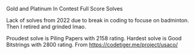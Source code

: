 Gold and Platinum In Contest Full Score Solves

Lack of solves from 2022 due to break in coding to focuse on badminton. Then I retired and grinded lmao.

Proudest solve is Piling Papers with 2158 rating. Hardest solve is Good Bitstrings with 2800 rating. From https://codetiger.me/project/usaco/
